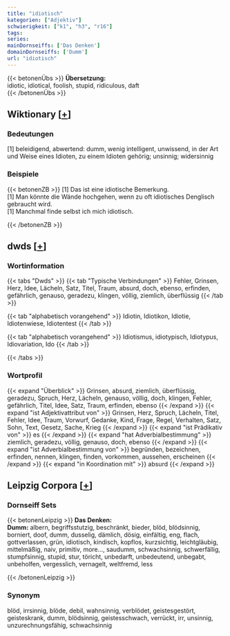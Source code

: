 ```yaml
---
title: "idiotisch"
kategorien: ["Adjektiv"]
schwierigkeit: ["k1", "h3", "r16"]
tags:
series:
mainDornseiffs: ['Das Denken']
domainDornseiffs: ['Dumm']
url: "idiotisch"
---
```


{{< betonenÜbs >}}
**Übersetzung:**  
idiotic, idiotical, foolish, stupid, ridiculous, daft  
{{< /betonenÜbs >}}

## Wiktionary [[+](https://de.wiktionary.org/wiki/idiotisch)]

### Bedeutungen
[1] beleidigend, abwertend: dumm, wenig intelligent, unwissend, in der Art und Weise eines Idioten, zu einem Idioten gehörig; unsinnig; widersinnig  

### Beispiele
{{< betonenZB >}}
[1] Das ist eine idiotische Bemerkung.  
[1] Man könnte die Wände hochgehen, wenn zu oft idiotisches Denglisch gebraucht wird.  
[1] Manchmal finde selbst ich mich idiotisch.  

{{< /betonenZB >}}


## dwds [[+](https://www.dwds.de/wb/idiotisch)]

### Wortinformation
{{< tabs "Dwds" >}}
{{< tab "Typische Verbindungen" >}}
Fehler, Grinsen, Herz, Idee, Lächeln, Satz, Titel, Traum, absurd, doch, ebenso, erfinden, gefährlich, genauso, geradezu, klingen, völlig, ziemlich, überflüssig
{{< /tab >}}

{{< tab "alphabetisch vorangehend" >}}
Idiotin, Idiotikon, Idiotie, Idiotenwiese, Idiotentest
{{< /tab >}}

{{< tab "alphabetisch vorangehend" >}}
Idiotismus, idiotypisch, Idiotypus, Idiovariation, Ido
{{< /tab >}}

{{< /tabs >}}

### Wortprofil
{{< expand "Überblick" >}} Grinsen, absurd, ziemlich, überflüssig, geradezu, Spruch, Herz, Lächeln, genauso, völlig, doch, klingen, Fehler, gefährlich, Titel, Idee, Satz, Traum, erfinden, ebenso {{< /expand >}}
{{< expand "ist Adjektivattribut von" >}} Grinsen, Herz, Spruch, Lächeln, Titel, Fehler, Idee, Traum, Vorwurf, Gedanke, Kind, Frage, Regel, Verhalten, Satz, Sohn, Text, Gesetz, Sache, Krieg {{< /expand >}}
{{< expand "ist Prädikativ von" >}} es {{< /expand >}}
{{< expand "hat Adverbialbestimmung" >}} ziemlich, geradezu, völlig, genauso, doch, ebenso {{< /expand >}}
{{< expand "ist Adverbialbestimmung von" >}} begründen, bezeichnen, erfinden, nennen, klingen, finden, vorkommen, aussehen, erscheinen {{< /expand >}}
{{< expand "in Koordination mit" >}} absurd {{< /expand >}}

## Leipzig Corpora [[+](https://corpora.uni-leipzig.de/en/res?word=idiotisch&corpusId=deu_newscrawl-public_2018)]

### Dornseiff Sets
{{< betonenLeipzig >}}
**Das Denken:**  
**Dumm:** albern, begriffsstutzig, beschränkt, bieder, blöd, blödsinnig, borniert, doof, dumm, dusselig, dämlich, dösig, einfältig, eng, flach, gottverlassen, grün, idiotisch, kindisch, kopflos, kurzsichtig, leichtgläubig, mittelmäßig, naiv, primitiv, more..., saudumm, schwachsinnig, schwerfällig, stumpfsinnig, stupid, stur, töricht, unbedarft, unbedeutend, unbegabt, unbeholfen, vergesslich, vernagelt, weltfremd, less  

{{< /betonenLeipzig >}}

### Synonym
blöd, irrsinnig, blöde, debil, wahnsinnig, verblödet, geistesgestört, geisteskrank, dumm, blödsinnig, geistesschwach, verrückt, irr, unsinnig, unzurechnungsfähig, schwachsinnig

